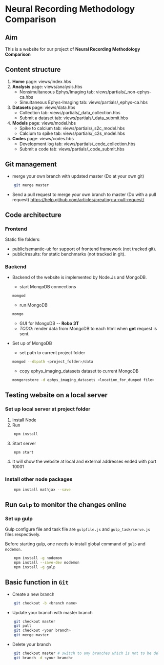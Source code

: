 # Neural Recording Methodology Comparison

## Aim
This is a website for our project of __Neural Recording Methodology Comparison__

## Content structure
1. __Home__ page: views/index.hbs
2. __Analysis__ page: views/analysis.hbs
    * Nonsimultaneous Ephys/Imaging tab: views/partials/\_non-ephys-ca.hbs    
    * Simultaneous Ephys-Imaging tab: views/partials/\_ephys-ca.hbs
3. __Datasets__ page: views/data.hbs
    * Collection tab: views/partials/\_data\_collection.hbs
    * Submit a dataset tab: views/partials/\_data\_submit.hbs
4. __Models__ page: views/model.hbs
    * Spike to calcium tab: views/partials/\_s2c\_model.hbs
    * Calcium to spike tab: views/partials/\_c2s\_model.hbs
5. __Codes__ page: views/codes.hbs
    * Development log tab: views/partials/\_code\_collection.hbs
    * Submit a code tab: views/partials/\_code\_submit.hbs

## Git management
* merge your own branch with updated master (Do at your own git)
```bash
    git merge master
```
* Send a pull request to merge your own branch to master (Do with a pull request)
https://help.github.com/articles/creating-a-pull-request/


## Code architecture
### Frontend
Static file folders:
* public/semantic-ui: for support of frontend framework (not tracked git).
* public/results: for static benchmarks (not tracked in git).

### Backend
* Backend of the website is implemented by Node.Js and MongoDB.
    * start MongoDB connections
    ```bash
    mongod
    ```
    * run MongoDB
    ```bash
    mongo
    ```
    * GUI for MongoDB -- __Robo 3T__
    * _TODO_: render data from MongoDB to each html when __get__ request is sent.

* Set up of MongoDB
    * set path to current project folder
    ```bash
    mongod --dbpath <project_folder>/data
    ```
    * copy ephys_imaging_datasets dataset to current MongoDB
    ```bash
    mongorestore -d ephys_imaging_datasets <location_for_dumped file>
    ```

## Testing website on a local server

### Set up local server at project folder
1. Install Node
2. Run
```bash
    npm install
```
3. Start server
```bash
    npm start
```
4. It will show the website at local and external addresses ended with port 10001

### Install other node packages

```bash
    npm install mathjax --save
```

## Run `Gulp` to monitor the changes online

### Set up gulp
Gulp configure file and task file are `gulpfile.js` and `gulp_task/serve.js` files respectively.

Before starting gulp, one needs to install global command of `gulp` and `nodemon`.
```bash
    npm install -g nodemon
    npm install --save-dev nodemon
    npm install -g gulp
```

## Basic function in `Git`
* Create a new branch
```bash
    git checkout -b <branch name>
```

* Update your branch with master branch
```bash
    git checkout master
    git pull
    git checkout <your branch>
    git merge master
```

* Delete your branch
```bash
    git checkout master # switch to any branches which is not to be deleted
    git branch -d <your branch>
```
